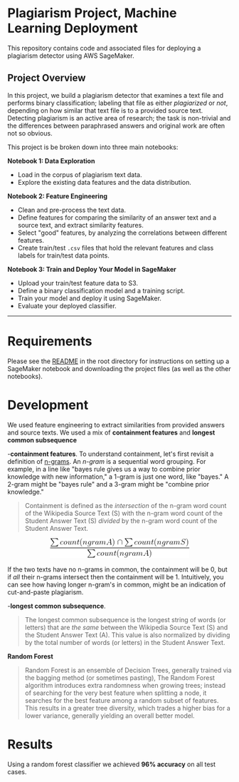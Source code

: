 # Plagiarism Project, Machine Learning Deployment

This repository contains code and associated files for deploying a plagiarism detector using AWS SageMaker.

## Project Overview

In this project, we build a plagiarism detector that examines a text file and performs binary classification; labeling that file as either *plagiarized* or *not*, depending on how similar that text file is to a provided source text. Detecting plagiarism is an active area of research; the task is non-trivial and the differences between paraphrased answers and original work are often not so obvious.

This project is be broken down into three main notebooks:

**Notebook 1: Data Exploration**
* Load in the corpus of plagiarism text data.
* Explore the existing data features and the data distribution.

**Notebook 2: Feature Engineering**

* Clean and pre-process the text data.
* Define features for comparing the similarity of an answer text and a source text, and extract similarity features.
* Select "good" features, by analyzing the correlations between different features.
* Create train/test `.csv` files that hold the relevant features and class labels for train/test data points.

**Notebook 3: Train and Deploy Your Model in SageMaker**

* Upload your train/test feature data to S3.
* Define a binary classification model and a training script.
* Train your model and deploy it using SageMaker.
* Evaluate your deployed classifier.

---

# Requirements

Please see the [README](https://github.com/udacity/ML_SageMaker_Studies/tree/master/README.md) in the root directory for instructions on setting up a SageMaker notebook and downloading the project files (as well as the other notebooks).

# Development

We used feature engineering to extract similarities from provided answers and source texts. We used a mix of **containment features** and **longest common subsequence**

-**containment features**. To understand containment, let's first revisit a definition of [n-grams](https://en.wikipedia.org/wiki/N-gram). An *n-gram* is a sequential word grouping. For example, in a line like "bayes rule gives us a way to combine prior knowledge with new information," a 1-gram is just one word, like "bayes." A 2-gram might be "bayes rule" and a 3-gram might be "combine prior knowledge."

> Containment is defined as the *intersection* of the n-gram word count of the Wikipedia Source Text (S) with the n-gram word count of the Student  Answer Text (S) *divided* by the n-gram word count of the Student Answer Text.

<p align="center">
  <img src="equation.gif">
</p>

If the two texts have no n-grams in common, the containment will be 0, but if _all_ their n-grams intersect then the containment will be 1. Intuitively, you can see how having longer n-gram's in common, might be an indication of cut-and-paste plagiarism.

-**longest common subsequence**.

> The longest common subsequence is the longest string of words (or letters) that are *the same* between the Wikipedia Source Text (S) and the Student Answer Text (A). This value is also normalized by dividing by the total number of words (or letters) in the  Student Answer Text.

**Random Forest**

> Random Forest is an ensemble of Decision Trees, generally trained via the bagging method (or sometimes pasting),
> The Random Forest algorithm introduces extra randomness when growing trees; instead of searching for the very best feature when splitting a node, it searches for the best feature among a random subset of features. This results in a greater tree diversity, which  trades a higher bias for a lower variance, generally yielding an overall better model.

# Results
Using a random forest classifier we achieved **96% accuracy** on all test cases.
